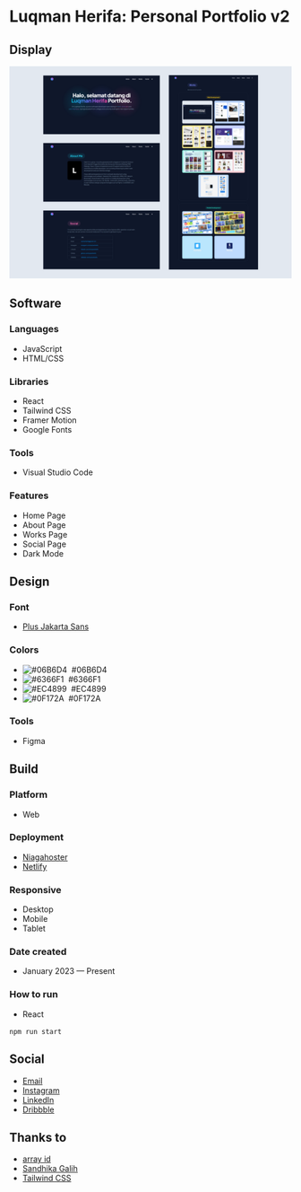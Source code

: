 # Luqman Herifa: Personal Portfolio v2

## Display
![Display](https://raw.githubusercontent.com/luqmanherifa/luqman-herifa-personal-portfolio-v2/main/public/works/web_luqmanherifav2.png)

## Software
### Languages
  - JavaScript
  - HTML/CSS

### Libraries
  - React
  - Tailwind CSS
  - Framer Motion
  - Google Fonts

### Tools
  - Visual Studio Code

### Features
  - Home Page
  - About Page
  - Works Page
  - Social Page
  - Dark Mode

## Design
### Font
  - [Plus Jakarta Sans](https://fonts.google.com/specimen/Plus+Jakarta+Sans)
  
### Colors
  - ![#06B6D4](https://placehold.co/20x20/06B6D4/06B6D4.png)  #06B6D4
  - ![#6366F1](https://placehold.co/20x20/6366F1/6366F1.png)  #6366F1
  - ![#EC4899](https://placehold.co/20x20/EC4899/EC4899.png)  #EC4899
  - ![#0F172A](https://placehold.co/20x20/0F172A/0F172A.png)  #0F172A

### Tools
  - Figma

## Build
### Platform
  - Web
  
### Deployment
  - [Niagahoster](https://luqmanherifa.site)
  - [Netlify](https://luqmanherifav2-luqmanherifa.netlify.app)

### Responsive
  - Desktop
  - Mobile
  - Tablet

### Date created
  - January 2023 — Present

### How to run
  - React
```
npm run start
```

## Social
  - [Email](mailto:luqmanherifa@gmail.com)
  - [Instagram](https://www.instagram.com/luqmanherifa)
  - [LinkedIn](https://www.linkedin.com/in/luqmanherifa)
  - [Dribbble](https://dribbble.com/luqmanherifa)

## Thanks to
  - [array id](https://www.youtube.com/@arrayid)
  - [Sandhika Galih](https://www.youtube.com/@sandhikagalihWPU)
  - [Tailwind CSS](  https://tailwindcss.com)
